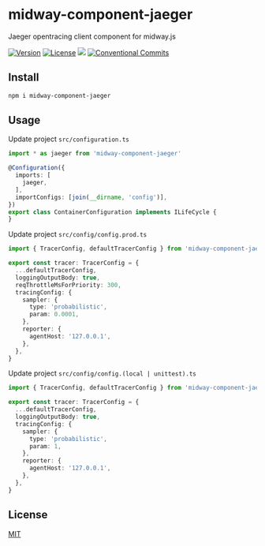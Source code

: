 # midway-component-jaeger

Jaeger opentracing client component for midway.js

[![Version](https://img.shields.io/npm/v/midway-component-jaeger.svg)](https://www.npmjs.com/package/midway-component-jaeger)
[![License](https://img.shields.io/badge/license-MIT-blue.svg)](https://opensource.org/licenses/MIT)
[![](https://img.shields.io/badge/lang-TypeScript-blue.svg)]()
[![Conventional Commits](https://img.shields.io/badge/Conventional%20Commits-1.0.0-yellow.svg)](https://conventionalcommits.org)


## Install

```sh
npm i midway-component-jaeger
```

## Usage

Update project `src/configuration.ts`
```ts
import * as jaeger from 'midway-component-jaeger'

@Configuration({
  imports: [
    jaeger,
  ],
  importConfigs: [join(__dirname, 'config')],
})
export class ContainerConfiguration implements ILifeCycle {
}
```

Update project `src/config/config.prod.ts`
```ts
import { TracerConfig, defaultTracerConfig } from 'midway-component-jaeger'

export const tracer: TracerConfig = {
  ...defaultTracerConfig,
  loggingOutputBody: true,
  reqThrottleMsForPriority: 300,
  tracingConfig: {
    sampler: {
      type: 'probabilistic',
      param: 0.0001,
    },
    reporter: {
      agentHost: '127.0.0.1',
    },
  },
}
```

Update project `src/config/config.(local | unittest).ts`
```ts
import { TracerConfig, defaultTracerConfig } from 'midway-component-jaeger'

export const tracer: TracerConfig = {
  ...defaultTracerConfig,
  loggingOutputBody: true,
  tracingConfig: {
    sampler: {
      type: 'probabilistic',
      param: 1,
    },
    reporter: {
      agentHost: '127.0.0.1',
    },
  },
}
```

## License

[MIT](LICENSE)

